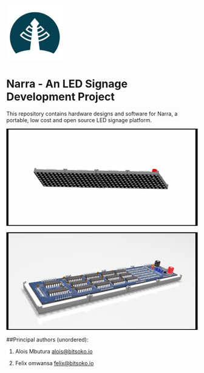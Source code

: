 ![Logo](/doc/Images/Narra-logo.jpg)

# Narra - An LED Signage Development Project

This repository contains hardware designs and software for Narra, a portable, low cost and open source LED signage platform.

![Narra](/doc/Images/ND-01-main.jpg)

![Narra](/doc/Images/ND-01-top.jpg)


##Principal authors (unordered): 

1. Alois Mbutura <alois@bitsoko.io> 

2. Felix omwansa <felix@bitsoko.io>


